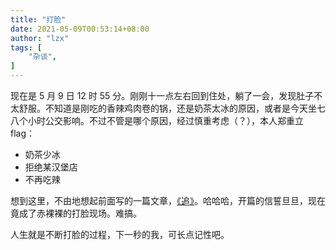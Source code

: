```yaml
---
title: "打脸"
date: 2021-05-09T00:53:14+08:00
author: "lzx"
tags: [
    "杂谈",
]
---
```


现在是 5 月 9 日 12 时 55 分。刚刚十一点左右回到住处，躺了一会，发现肚子不太舒服。不知道是刚吃的香辣鸡肉卷的锅，还是奶茶太冰的原因，或者是今天坐七八个小时公交影响。不过不管是哪个原因，经过慎重考虑（？），本人郑重立 flag：

* 奶茶少冰
* 拒绝某汉堡店
* 不再吃辣

想到这里，不由地想起前面写的一篇文章，[《追》](../2020-12-15)。哈哈哈，开篇的信誓旦旦，现在竟成了赤裸裸的打脸现场。难搞。  

人生就是不断打脸的过程，下一秒的我，可长点记性吧。
